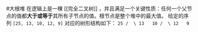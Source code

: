 #大根堆 在逻辑上是一棵 [[完全二叉树]] ，并且满足一个关键性质：任何一个父节点的值都**大于或等于**其所有子节点的值。根节点是整个堆中的最大值。
    给定的序列 `[25, 13, 10, 12, 9]` 对应的树形结构如下：
    ```
       25
       /  \
      13   10
     /  \
    12   9
    ```